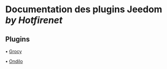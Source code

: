 # Documentation des plugins Jeedom *by Hotfirenet*

## Plugins

• [Grocy](https://hotfirenet.github.io/jeedom_docs/plugins/grocy)

• [Ondilo](https://hotfirenet.github.io/jeedom_docs/plugins/ondilo)

